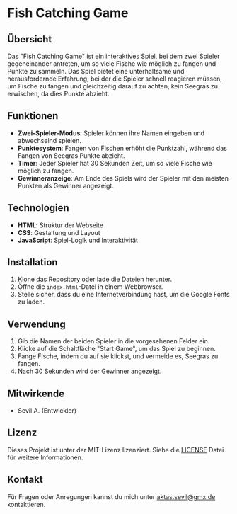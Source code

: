 # Fish Catching Game

## Übersicht
Das "Fish Catching Game" ist ein interaktives Spiel, bei dem zwei Spieler gegeneinander antreten, um so viele Fische wie möglich zu fangen und Punkte zu sammeln. Das Spiel bietet eine unterhaltsame und herausfordernde Erfahrung, bei der die Spieler schnell reagieren müssen, um Fische zu fangen und gleichzeitig darauf zu achten, kein Seegras zu erwischen, da dies Punkte abzieht.

## Funktionen
- **Zwei-Spieler-Modus**: Spieler können ihre Namen eingeben und abwechselnd spielen.
- **Punktesystem**: Fangen von Fischen erhöht die Punktzahl, während das Fangen von Seegras Punkte abzieht.
- **Timer**: Jeder Spieler hat 30 Sekunden Zeit, um so viele Fische wie möglich zu fangen.
- **Gewinneranzeige**: Am Ende des Spiels wird der Spieler mit den meisten Punkten als Gewinner angezeigt.

## Technologien
- **HTML**: Struktur der Webseite
- **CSS**: Gestaltung und Layout
- **JavaScript**: Spiel-Logik und Interaktivität

## Installation
1. Klone das Repository oder lade die Dateien herunter.
2. Öffne die `index.html`-Datei in einem Webbrowser.
3. Stelle sicher, dass du eine Internetverbindung hast, um die Google Fonts zu laden.

## Verwendung
1. Gib die Namen der beiden Spieler in die vorgesehenen Felder ein.
2. Klicke auf die Schaltfläche "Start Game", um das Spiel zu beginnen.
3. Fange Fische, indem du auf sie klickst, und vermeide es, Seegras zu fangen.
4. Nach 30 Sekunden wird der Gewinner angezeigt.

## Mitwirkende
- Sevil A. (Entwickler)

## Lizenz
Dieses Projekt ist unter der MIT-Lizenz lizenziert. Siehe die [LICENSE](LICENSE) Datei für weitere Informationen.

## Kontakt
Für Fragen oder Anregungen kannst du mich unter [aktas.sevil@gmx.de](mailto:aktas.sevil@gmx.de) kontaktieren.
